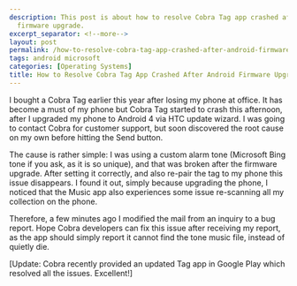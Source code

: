 ```yaml
---
description: This post is about how to resolve Cobra Tag app crashed after Android
  firmware upgrade.
excerpt_separator: <!--more-->
layout: post
permalink: /how-to-resolve-cobra-tag-app-crashed-after-android-firmware-upgrade-56cbd9d116e
tags: android microsoft
categories: [Operating Systems]
title: How to Resolve Cobra Tag App Crashed After Android Firmware Upgrade
---
```

I bought a Cobra Tag earlier this year after losing my phone at office. It has become a must of my phone but Cobra Tag started to crash this afternoon, after I upgraded my phone to Android 4 via HTC update wizard. I was going to contact Cobra for customer support, but soon discovered the root cause on my own before hitting the Send button.
<!--more-->

The cause is rather simple: I was using a custom alarm tone (Microsoft Bing tone if you ask, as it is so unique), and that was broken after the firmware upgrade. After setting it correctly, and also re-pair the tag to my phone this issue disappears. I found it out, simply because upgrading the phone, I noticed that the Music app also experiences some issue re-scanning all my collection on the phone.

Therefore, a few minutes ago I modified the mail from an inquiry to a bug report. Hope Cobra developers can fix this issue after receiving my report, as the app should simply report it cannot find the tone music file, instead of quietly die.

[Update: Cobra recently provided an updated Tag app in Google Play which resolved all the issues. Excellent!]
